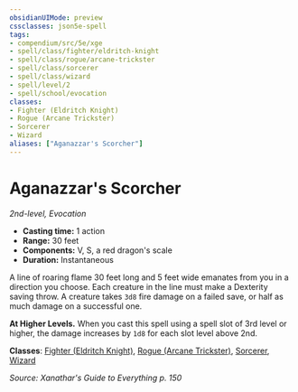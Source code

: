 ```yaml
---
obsidianUIMode: preview
cssclasses: json5e-spell
tags:
- compendium/src/5e/xge
- spell/class/fighter/eldritch-knight
- spell/class/rogue/arcane-trickster
- spell/class/sorcerer
- spell/class/wizard
- spell/level/2
- spell/school/evocation
classes:
- Fighter (Eldritch Knight)
- Rogue (Arcane Trickster)
- Sorcerer
- Wizard
aliases: ["Aganazzar's Scorcher"]
---
```

# Aganazzar's Scorcher
*2nd-level, Evocation*  

- **Casting time:** 1 action
- **Range:** 30 feet
- **Components:** V, S, a red dragon's scale
- **Duration:** Instantaneous

A line of roaring flame 30 feet long and 5 feet wide emanates from you in a direction you choose. Each creature in the line must make a Dexterity saving throw. A creature takes `3d8` fire damage on a failed save, or half as much damage on a successful one.

**At Higher Levels.** When you cast this spell using a spell slot of 3rd level or higher, the damage increases by `1d8` for each slot level above 2nd.

**Classes**: [Fighter (Eldritch Knight)](/2-Mechanics/CLI/classes/fighter-eldritch-knight.md), [Rogue (Arcane Trickster)](/2-Mechanics/CLI/classes/rogue-arcane-trickster.md), [Sorcerer](/2-Mechanics/CLI/classes/sorcerer.md), [Wizard](/2-Mechanics/CLI/classes/wizard.md)

*Source: Xanathar's Guide to Everything p. 150*